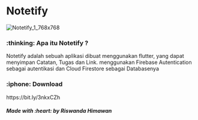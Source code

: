 # Notetify
![Notetify_1_768x768](https://user-images.githubusercontent.com/35683696/95124037-10da9900-077d-11eb-9e41-d7d9ca8fb954.png)

<h3> :thinking: Apa itu Notetify ? </h3>

<p> Notetify adalah sebuah aplikasi dibuat menggunakan flutter, yang dapat menyimpan Catatan, Tugas dan Link. 
menggunakan Firebase Autentication sebagai autentikasi dan Cloud Firestore sebagai Databasenya </p>
  
<h3> :iphone: Download </h3>
<p> https://bit.ly/3nkxCZh</p>

<h5> Made with :heart: by Riswanda Himawan </h3>

